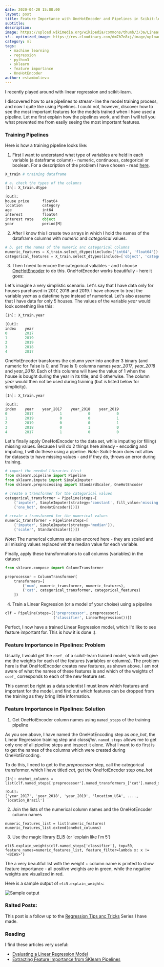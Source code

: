 ```yaml
---
date: 2020-04-20 15:00:00
layout: post
title: Feature Importance with OneHotEncoder and Pipelines in Scikit-learn
subtitle:
description: 
image: https://upload.wikimedia.org/wikipedia/commons/thumb/3/3a/Linear_regression.svg/400px-Linear_regression.svg.png
<!-- optimized_image: https://res.cloudinary.com/dm7h7e8xj/image/upload/c_scale,w_380/v1559825288/theme17_nlndhx.jpg -->
category: ml
tags:
  - machine learning
  - regression
  - python3
  - sklearn
  - feature importance
  - OneHotEncoder
author: estambolieva
---
```


I recently played around with linear regression and scikit-learn. 

I discovered how to use pipelines to stream-line the model training process, and now I quite like using Pipelines. I could not, however, discover how to see the most important features for the models trained when I have used a pipeline. Let me first explain how the pipelines work, and then I will tell you what prevented me from easily seeing the most important features.

### Training Pipelines

Here is how a training pipeline looks like:

1. First I want to understand what type of variables are held in each variable (a dataframe column) - numeric, continuous, categorical or boolean. For a description of the problem I have chosen - read [here](http://katstam.com/regression-tips/#intro).

```python
X_train # training dataframe

# a. check the types of the columns
[In]: X_train.dtype

[Out]:
house price      float64
location         category 
age              int64
interest         float64
interest rate    object
year             period[M]

```

2. After I know this I create two arrays in which I hold the names of the dataframe columns with *numeric* and *categorical* values.


```python
# b. get the names of the numeric anc categorical columns
numeric_features = X_train.select_dtypes(include=['int64', 'float64']).columns
categorical_features = X_train.select_dtypes(include=['object', 'category', 'period[M]']).columns
```

3. Then I need to encore the categorical valiables - and I choose [OneHotEncoder](https://scikit-learn.org/stable/modules/generated/sklearn.preprocessing.OneHotEncoder.html) to do this. OneHotEncoder works beautifully - here it goes:

Let's imagine a very simplistic scenario. Let's say that I have data only for houses purchased in 2017, 2018 and 2019. I have chosen to treat the variable *year* as a datetime type instead of numerical. Let's also assume that I have data for only 5 houses. The values of the variable *year* would look something like this:

```python
[In]: X_train.year

[Out]:
index    year
0        2017
1        2019
2        2019
3        2018
4        2017 
```

OneHotEncoder transforms the column *year* into another 3 binary (and numeric for False is 0, and True is 1) columns names *year_2017*, *year_2018* and *year_2019*. Each of this columns will have the value of 1 when the house is bought during the year in its title, and 0 otherwise. The column *year* would then not be used during training (but is listed below for simplicity).

```python
[In]: X_train.year

[Out]:
index    year    year_2017    year_2018    year_2019
0        2017            1            0            0
1        2019            0            0            1
2        2019            0            0            1
3        2018            0            1            0
4        2017            1            0            0        
```

Let's finally apply OneHotEncoder to the data set, while imputing (or filling) missing values. Because I will do 2 things here already - encoding and imputing, I will do these using a pipeline.
*Note*: Scikit-learn does not allow for datasets to have missing values - and if they do, throws an error during training.

```python
# import the needed libraries first
from sklearn.pipeline import Pipeline
from sklearn.impute import SimpleImputer
from sklearn.preprocessing import StandardScaler, OneHotEncoder

# create a transformer for the categorical values
categorical_transformer = Pipeline(steps=[
    ('imputer', SimpleImputer(strategy='constant', fill_value='missing')),
    ('one_hot', OneHotEncoder())])

# create a transformed for the numerical values
numeric_transformer = Pipeline(steps=[
    ('imputer', SimpleImputer(strategy='median')),
    ('scaler', StandardScaler())])
```

*Note*: The numerical columns are also encored here - they are scaled and all missing values replaced wit the median value for each variable.

Finally, apply these transformations to call columns (variables) in the dataset

```python
from sklearn.compose import ColumnTransformer

preprocessor = ColumnTransformer(
    transformers=[
        ('num', numeric_transformer, numeric_features),
        ('cat', categorical_transformer, categorical_features)
    ])
```

4. Train a Linear Regression (or a model of your choise) using a pipeline

```python
clf = Pipeline(steps=[('preprocessor', preprocessor),
                      ('classifier', LinearRegression())])
```

Perfect, I now have a trained Linear Regression model, which I'd like to see feature important for. This is how it is done :).

### Feature Importance in Pipelines: Problem

Usually, I would get the `coef_` of a scikit-learn trained model, which will give me the weights for each of the features (variables or columns). The problem here is that OneHotEncoder creates new features, as shown above. I am not aware of what the names of these features is and which of the weights of `coef_` corresponds to each of the new feature set. 

This cannot be right as a data scientist I must know which features and important for the model, and find out which features can be dropped from the training as they bring little information.

### Feature Importance in Pipelines: Solution

1. Get OneHotEncoder column names using `named_steps` of the training pipeline

As you see above, I have named the OneHotEncoding step as *one_hot*, the Linear Regression training step and *classifier*. `named_steps` allows me to get only one of all pipeline steps and inspect it alone. What I want to do first is to get the names of the columns which were created during OneHotEncoding.

To do this, I need to get to the *preprocessor* step, call the categorical transformer, which I have titled *cat*, get the OneHotEncoder step *one_hot*

```python3
[In]: onehot_columns = list(clf.named_steps['preprocessor'].named_transformers_['cat'].named_steps['one_hot'].get_feature_names(input_features=categorical_features))

[Out]:
['year_2017', 'year_2018', 'year_2019', 'location_USA', ...., 'location_Brazil']
```

2. Join the lists of the numerical column names and the OneHotEncoder column names

```python3
numeric_features_list = list(numeric_features)
numeric_features_list.extend(onehot_columns)
```

3. Use the magic library [ELI5](https://eli5.readthedocs.io/) (or 'explain like I’m 5')

```python3
eli5.explain_weights(clf.named_steps['classifier'], top=50, feature_names=numeric_features_list, feature_filter=lambda x: x != '<BIAS>')
```

The a very beautiful list with the weight + column name is printed to show feature importance - all positive weights are in green, while the negative weights are visualized in red. 

Here is a sample output of `eli5.explain_weights`:

![Sample output](https://miro.medium.com/max/550/1*KkcCm7-mxrFk-d5muOUTdQ.png)

### Ralted Posts:

This post is a follow up to the [Regression Tips anc Tricks](http://katstam.com/regression-tips/) Series I have made.

### Reading

I find these articles very useful:
- [Evaluating a Linear Regression Model](https://www.ritchieng.com/machine-learning-evaluate-linear-regression-model/)
- [Extracting Feature Importance from SKlearn Pipelines](https://towardsdatascience.com/extracting-feature-importances-from-scikit-learn-pipelines-18c79b4ae09a)
